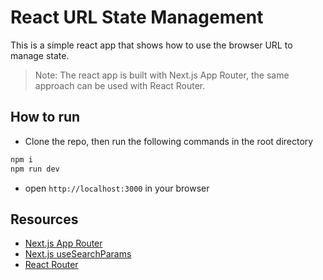 # React URL State Management

This is a simple react app that shows how to use the browser URL to manage state.

> Note: The react app is built with Next.js App Router, the same approach can be used with React Router.

## How to run

- Clone the repo, then run the following commands in the root directory

```bash
npm i
npm run dev
```

- open `http://localhost:3000` in your browser

## Resources

- [Next.js App Router](https://nextjs.org/docs/getting-started/installation)
- [Next.js useSearchParams](https://nextjs.org/docs/app/api-reference/functions/use-search-params)
- [React Router](https://reactrouter.com/en/main)
